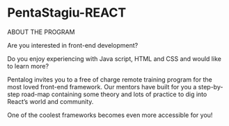 # PentaStagiu-REACT

ABOUT THE PROGRAM

Are you interested in front-end development?

Do you enjoy experiencing with Java script, HTML and CSS and would like to learn more?

 Pentalog invites you to a free of charge remote training program for the most loved front-end framework. Our mentors have built for you a step-by-step road-map containing some theory and lots of practice to dig into React’s world and community.

One of the coolest frameworks becomes even more accessible for you!
